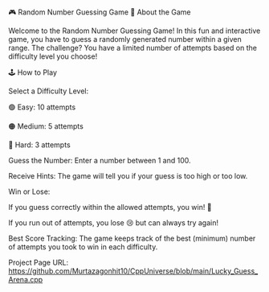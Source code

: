 🎮 Random Number Guessing Game
📜 About the Game

Welcome to the Random Number Guessing Game! In this fun and interactive game, you have to guess a randomly generated number within a given range. The challenge? You have a limited number of attempts based on the difficulty level you choose!

🕹️ How to Play

Select a Difficulty Level:

🟢 Easy: 10 attempts

🟠 Medium: 5 attempts

🔴 Hard: 3 attempts

Guess the Number: Enter a number between 1 and 100.

Receive Hints: The game will tell you if your guess is too high or too low.

Win or Lose:

If you guess correctly within the allowed attempts, you win! 🎉

If you run out of attempts, you lose 😢 but can always try again!

Best Score Tracking: The game keeps track of the best (minimum) number of attempts you took to win in each difficulty.



Project Page URL: https://github.com/Murtazagonhit10/CppUniverse/blob/main/Lucky_Guess_Arena.cpp
